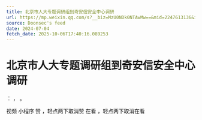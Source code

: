 ```yaml
---
title: 北京市人大专题调研组到奇安信安全中心调研
url: https://mp.weixin.qq.com/s?__biz=MzU0NDk0NTAwMw==&mid=2247613136&idx=3&sn=7c8a7b3235a18bd5bc02c5b90fa2e3d9
source: Doonsec's feed
date: 2024-07-04
fetch_date: 2025-10-06T17:40:16.089253
---
```


# 北京市人大专题调研组到奇安信安全中心调研

：
，
。

视频
小程序
赞
，轻点两下取消赞
在看
，轻点两下取消在看